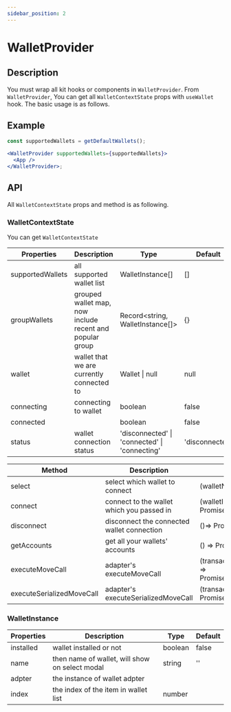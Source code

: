 ```yaml
---
sidebar_position: 2
---
```


# WalletProvider

## Description

You must wrap all kit hooks or components in `WalletProvider`.
From `WalletProvider`, You can get all `WalletContextState` props with `useWallet` hook. The basic usage is as follows.

## Example

```jsx
const supportedWallets = getDefaultWallets();

<WalletProvider supportedWallets={supportedWallets}>
  <App />
</WalletProvider>;
```

## API

All `WalletContextState` props and method is as following.

### WalletContextState

You can get `WalletContextState`

| Properties       | Description                                              | Type                                          | Default        |
| ---------------- | -------------------------------------------------------- | --------------------------------------------- | -------------- |
| supportedWallets | all supported wallet list                                | WalletInstance[]                              | []             |
| groupWallets     | grouped wallet map, now include recent and popular group | Record&lt;string, WalletInstance[]>           | {}             |
| wallet           | wallet that we are currently connected to                | Wallet \| null                                | null           |
| connecting       | connecting to wallet                                     | boolean                                       | false          |
| connected        |                                                          | boolean                                       | false          |
| status           | wallet connection status                                 | 'disconnected' \| 'connected' \| 'connecting' | 'disconnected' |

| Method                    | Description                                | Type                                                                     |
| ------------------------- | ------------------------------------------ | ------------------------------------------------------------------------ |
| select                    | select which wallet to connect             | (walletName: string)=> void                                              |
| connect                   | connect to the wallet which you passed in  | (walletInstance: WalletInstance) => Promise&lt;void>                     |
| disconnect                | disconnect the connected wallet connection | ()=> Promise&lt;void>                                                    |
| getAccounts               | get all your wallets' accounts             | () => Promise&lt;SuiAddress[]>                                           |
| executeMoveCall           | adapter's executeMoveCall                  | (transaction: MoveCallTransaction) => Promise&lt;SuiTransactionResponse> |
| executeSerializedMoveCall | adapter's executeSerializedMoveCall        | (transactionBytes: Uint8Array) => Promise&lt;SuiTransactionResponse>     |

### WalletInstance

| Properties | Description                                    | Type    | Default |
| ---------- | ---------------------------------------------- | ------- | ------- |
| installed  | wallet installed or not                        | boolean | false   |
| name       | then name of wallet, will show on select modal | string  | ''      |
| adpter     | the instance of wallet adpter                  |         |         |
| index      | the index of the item in wallet list           | number  |         |
